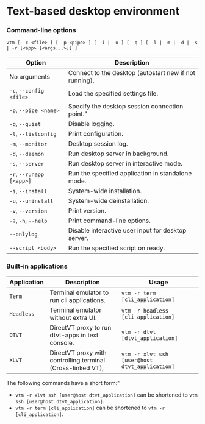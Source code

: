 # Text-based desktop environment

### Command-line options

 `vtm [ -c <file> ] [ -p <pipe> ] [ -i | -u ] [ -q ] [ -l | -m | -d | -s | -r [<app> [<args...>]] ]`

Option                       | Description
-----------------------------|-------------------------------------------------------
No arguments                 | Connect to the desktop (autostart new if not running).
` -c `, ` --config <file> `  | Load the specified settings file.
` -p `, ` --pipe <name> `    | Specify the desktop session connection point."
` -q `, ` --quiet `          | Disable logging.
` -l `, ` --listconfig `     | Print configuration.
` -m `, ` --monitor `        | Desktop session log.
` -d `, ` --daemon `         | Run desktop server in background.
` -s `, ` --server `         | Run desktop server in interactive mode.
` -r `, ` --runapp [<app>] ` | Run the specified application in standalone mode.
` -i `, ` --install `        | System-wide installation.
` -u `, ` --uninstall `      | System-wide deinstallation.
` -v `, ` --version `        | Print version.
` -? `, ` -h `, ` --help `   | Print command-line options.
` --onlylog `                | Disable interactive user input for desktop server.
` --script <body> `          | Run the specified script on ready.

### Built-in applications

Application | Description                                                 | Usage
------------|-------------------------------------------------------------|------------------------------------
`Term`      | Terminal emulator to run cli applications.                  | `vtm -r term [cli_application]`
`Headless`  | Terminal emulator without extra UI.                         | `vtm -r headless [cli_application]`
`DTVT`      | DirectVT proxy to run dtvt-apps in text console.            | `vtm -r dtvt [dtvt_application]`
`XLVT`      | DirectVT proxy with controlling terminal (Cross-linked VT), | `vtm -r xlvt ssh [user@host dtvt_application]`

The following commands have a short form:"
  - `vtm -r xlvt ssh [user@host dtvt_application]` can be shortened to `vtm ssh [user@host dtvt_application]`.
  - `vtm -r term [cli_application]` can be shortened to `vtm -r [cli_application]`.